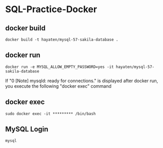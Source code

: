 # SQL-Practice-Docker


## docker build
```
docker build -t hayaten/mysql-57-sakila-database .
```

## docker run
```
docker run -e MYSQL_ALLOW_EMPTY_PASSWORD=yes -it hayaten/mysql-57-sakila-database
```

If "0 [Note] mysqld: ready for connections." is displayed after docker run,<br>
you execute the following "docker exec" command

## docker exec
```
sudo docker exec -it ********* /bin/bash
```

## MySQL Login
```
mysql
```



